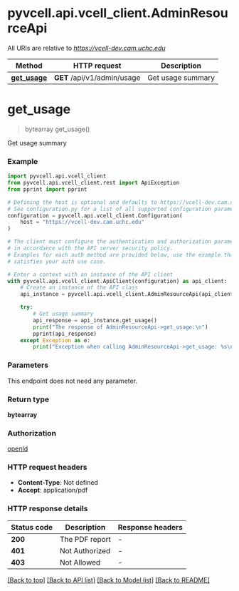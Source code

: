 # pyvcell.api.vcell_client.AdminResourceApi

All URIs are relative to *https://vcell-dev.cam.uchc.edu*

| Method                                         | HTTP request                | Description       |
| ---------------------------------------------- | --------------------------- | ----------------- |
| [**get_usage**](AdminResourceApi.md#get_usage) | **GET** /api/v1/admin/usage | Get usage summary |

# **get_usage**

> bytearray get_usage()

Get usage summary

### Example

```python
import pyvcell.api.vcell_client
from pyvcell.api.vcell_client.rest import ApiException
from pprint import pprint

# Defining the host is optional and defaults to https://vcell-dev.cam.uchc.edu
# See configuration.py for a list of all supported configuration parameters.
configuration = pyvcell.api.vcell_client.Configuration(
    host = "https://vcell-dev.cam.uchc.edu"
)

# The client must configure the authentication and authorization parameters
# in accordance with the API server security policy.
# Examples for each auth method are provided below, use the example that
# satisfies your auth use case.

# Enter a context with an instance of the API client
with pyvcell.api.vcell_client.ApiClient(configuration) as api_client:
    # Create an instance of the API class
    api_instance = pyvcell.api.vcell_client.AdminResourceApi(api_client)

    try:
        # Get usage summary
        api_response = api_instance.get_usage()
        print("The response of AdminResourceApi->get_usage:\n")
        pprint(api_response)
    except Exception as e:
        print("Exception when calling AdminResourceApi->get_usage: %s\n" % e)
```

### Parameters

This endpoint does not need any parameter.

### Return type

**bytearray**

### Authorization

[openId](../README.md#openId)

### HTTP request headers

- **Content-Type**: Not defined
- **Accept**: application/pdf

### HTTP response details

| Status code | Description    | Response headers |
| ----------- | -------------- | ---------------- |
| **200**     | The PDF report | -                |
| **401**     | Not Authorized | -                |
| **403**     | Not Allowed    | -                |

[[Back to top]](#) [[Back to API list]](../README.md#documentation-for-api-endpoints) [[Back to Model list]](../README.md#documentation-for-models) [[Back to README]](../README.md)
